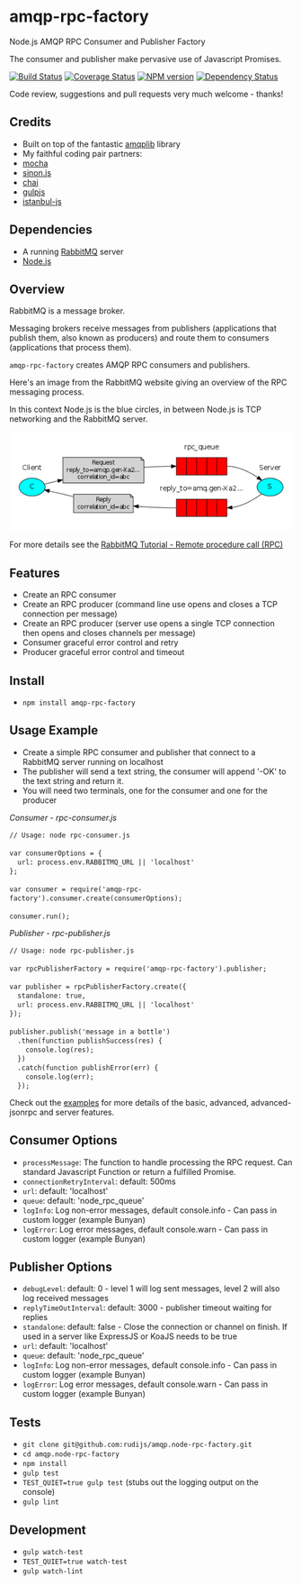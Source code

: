amqp-rpc-factory
================

Node.js AMQP RPC Consumer and Publisher Factory

The consumer and publisher make pervasive use of Javascript Promises.

[![Build Status](https://travis-ci.org/rudijs/amqp.node-rpc-factory.svg?branch=master)](https://travis-ci.org/rudijs/amqp.node-rpc-factory)
[![Coverage Status](https://coveralls.io/repos/rudijs/amqp.node-rpc-factory/badge.png?branch=master)](https://coveralls.io/r/rudijs/amqp.node-rpc-factory?branch=master)
[![NPM version](https://badge.fury.io/js/amqp-rpc-factory.svg)](http://badge.fury.io/js/amqp-rpc-factory)
[![Dependency Status](https://gemnasium.com/rudijs/amqp.node-rpc-factory.svg)](https://gemnasium.com/rudijs/amqp.node-rpc-factory)

Code review, suggestions and pull requests very much welcome - thanks!

## Credits

- Built on top of the fantastic [amqplib](https://github.com/squaremo/amqp.node) library
- My faithful coding pair partners:
- [mocha](http://visionmedia.github.io/mocha/)
- [sinon.js](http://sinonjs.org/)
- [chai](http://chaijs.com/)
- [gulpjs](http://gulpjs.com/)
- [istanbul-js](http://gotwarlost.github.io/istanbul/)

## Dependencies

- A running [RabbitMQ](http://www.rabbitmq.com/) server
- [Node.js](http://nodejs.org/)

## Overview

RabbitMQ is a message broker.

Messaging brokers receive messages from publishers (applications that publish them, also known as producers) and route them to consumers (applications that process them).

`amqp-rpc-factory` creates AMQP RPC consumers and publishers.

Here's an image from the RabbitMQ website giving an overview of the RPC messaging process.

In this context Node.js is the blue circles, in between Node.js is TCP networking and the RabbitMQ server.

![RPC Overview](examples/images/python-six.png)

For more details see the [RabbitMQ Tutorial - Remote procedure call (RPC)](https://www.rabbitmq.com/tutorials/tutorial-six-python.html)

## Features

- Create an RPC consumer
- Create an RPC producer (command line use opens and closes a TCP connection per message)
- Create an RPC producer (server use opens a single TCP connection then opens and closes channels per message)
- Consumer graceful error control and retry
- Producer graceful error control and timeout

## Install

- `npm install amqp-rpc-factory`

## Usage Example

- Create a simple RPC consumer and publisher that connect to a RabbitMQ server running on localhost
- The publisher will send a text string, the consumer will append '-OK' to the text string and return it.
- You will need two terminals, one for the consumer and one for the producer

*Consumer - rpc-consumer.js*

    // Usage: node rpc-consumer.js

    var consumerOptions = {
      url: process.env.RABBITMQ_URL || 'localhost'
    };

    var consumer = require('amqp-rpc-factory').consumer.create(consumerOptions);

    consumer.run();

*Publisher - rpc-publisher.js*

    // Usage: node rpc-publisher.js

    var rpcPublisherFactory = require('amqp-rpc-factory').publisher;

    var publisher = rpcPublisherFactory.create({
      standalone: true,
      url: process.env.RABBITMQ_URL || 'localhost'
    });

    publisher.publish('message in a bottle')
      .then(function publishSuccess(res) {
        console.log(res);
      })
      .catch(function publishError(err) {
        console.log(err);
      });

Check out the [examples](examples) for more details of the basic, advanced, advanced-jsonrpc and server features.

## Consumer Options

- `processMessage`: The function to handle processing the RPC request. Can standard Javascript Function or return a fulfilled Promise.
- `connectionRetryInterval`: default: 500ms
- `url`: default: 'localhost'
- `queue`: default: 'node_rpc_queue'
- `logInfo`: Log non-error messages, default console.info - Can pass in custom logger (example Bunyan)
- `logError`: Log error messages, default console.warn - Can pass in custom logger (example Bunyan)

## Publisher Options

- `debugLevel`: default: 0 - level 1 will log sent messages, level 2 will also log received messages
- `replyTimeOutInterval`: default: 3000 - publisher timeout waiting for replies
- `standalone`: default: false - Close the connection or channel on finish. If used in a server like ExpressJS or KoaJS needs to be true
- `url`: default: 'localhost'
- `queue`: default: 'node_rpc_queue'
- `logInfo`: Log non-error messages, default console.info - Can pass in custom logger (example Bunyan)
- `logError`: Log error messages, default console.warn - Can pass in custom logger (example Bunyan)

## Tests

- `git clone git@github.com:rudijs/amqp.node-rpc-factory.git`
- `cd amqp.node-rpc-factory`
- `npm install`
- `gulp test`
- `TEST_QUIET=true gulp test` (stubs out the logging output on the console)
- `gulp lint`

## Development

- `gulp watch-test`
- `TEST_QUIET=true watch-test`
- `gulp watch-lint`
